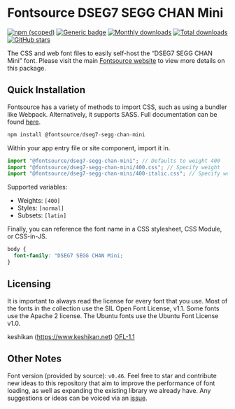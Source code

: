 # Fontsource DSEG7 SEGG CHAN Mini

[![npm (scoped)](https://img.shields.io/npm/v/@fontsource/dseg7-segg-chan-mini?color=brightgreen)](https://www.npmjs.com/package/@fontsource/dseg7-segg-chan-mini) [![Generic badge](https://img.shields.io/badge/fontsource-passing-brightgreen)](https://github.com/fontsource/fontsource) [![Monthly downloads](https://badgen.net/npm/dm/@fontsource/dseg7-segg-chan-mini)](https://github.com/fontsource/fontsource) [![Total downloads](https://badgen.net/npm/dt/@fontsource/dseg7-segg-chan-mini)](https://github.com/fontsource/fontsource) [![GitHub stars](https://img.shields.io/github/stars/fontsource/fontsource.svg?style=social&label=Star)](https://github.com/fontsource/fontsource/stargazers)

The CSS and web font files to easily self-host the “DSEG7 SEGG CHAN Mini” font. Please visit the main [Fontsource website](https://fontsource.org/fonts/dseg7-segg-chan-mini) to view more details on this package.

## Quick Installation

Fontsource has a variety of methods to import CSS, such as using a bundler like Webpack. Alternatively, it supports SASS. Full documentation can be found [here](https://fontsource.org/docs/getting-started/introduction).

```javascript
npm install @fontsource/dseg7-segg-chan-mini
```

Within your app entry file or site component, import it in.

```javascript
import "@fontsource/dseg7-segg-chan-mini"; // Defaults to weight 400
import "@fontsource/dseg7-segg-chan-mini/400.css"; // Specify weight
import "@fontsource/dseg7-segg-chan-mini/400-italic.css"; // Specify weight and style

```

Supported variables:
- Weights: `[400]`
- Styles: `[normal]`
- Subsets: `[latin]`

Finally, you can reference the font name in a CSS stylesheet, CSS Module, or CSS-in-JS.

```css
body {
  font-family: "DSEG7 SEGG CHAN Mini;
}
```

## Licensing
It is important to always read the license for every font that you use.
Most of the fonts in the collection use the SIL Open Font License, v1.1. Some fonts use the Apache 2 license. The Ubuntu fonts use the Ubuntu Font License v1.0.

keshikan (https://www.keshikan.net)
[OFL-1.1](https://github.com/keshikan/DSEG/blob/master/DSEG-LICENSE.txt)

## Other Notes
Font version (provided by source): `v0.46`.
Feel free to star and contribute new ideas to this repository that aim to improve the performance of font loading, as well as expanding the existing library we already have. Any suggestions or ideas can be voiced via an [issue](https://github.com/fontsource/fontsource/issues).
